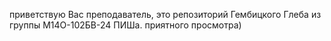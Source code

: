 приветствую Вас преподаватель, это репозиторий Гембицкого Глеба из группы М14О-102БВ-24 ПИШа. приятного просмотра)
